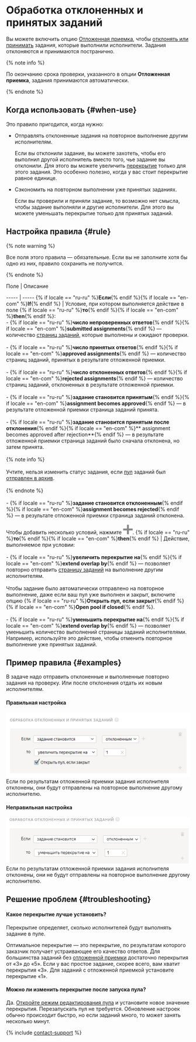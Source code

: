 # Обработка отклоненных и принятых заданий

Вы можете включить опцию [Отложенная приемка](offline-accept.md), чтобы [отклонять или принимать](accept.md) задания, которые выполнили исполнители. Задания отклоняются и принимаются постранично.

{% note info %}

По окончанию срока проверки, указанного в опции **Отложенная приемка**, задания принимаются автоматически.

{% endnote %}


## Когда использовать {#when-use}

Это правило пригодится, когда нужно:
- Отправлять отклоненные задания на повторное выполнение другим исполнителям.

    Если вы отклонили задание, вы можете захотеть, чтобы его выполнил другой исполнитель вместо того, чье задание вы отклонили. Для этого вы можете увеличить [перекрытие](../../glossary.md#overlap-ru) только для этого задания. Это особенно полезно, когда у вас стоит перекрытие равное единице.

- Сэкономить на повторном выполнении уже принятых заданиях.

    Если вы проверили и приняли задание, то возможно нет смысла, чтобы задание выполняли и другие исполнители. Для этого вы можете уменьшать перекрытие только для принятых заданий.

## Настройка правила {#rule}

{% note warning %}

Все поля этого правила — обязательные. Если вы не заполните хотя бы одно из них, правило сохранить не получится.

{% endnote %}



Поле
 |
Описание

----- | -----
{% if locale == "ru-ru" %}**Если**{% endif %}{% if locale == "en-com" %}**If**{% endif %} | Условие, при котором выполняется действие в поле {% if locale == "ru-ru" %}**то**{% endif %}{% if locale == "en-com" %}**then**{% endif %}:<br/>- {% if locale == "ru-ru" %}**число непроверенных ответов**{% endif %}{% if locale == "en-com" %}**submitted assignments**{% endif %} — количество [страниц заданий](../../glossary.md#task-page-ru), которые выполнены и ожидают проверки.<br/>    <br/>- {% if locale == "ru-ru" %}**число принятых ответов**{% endif %}{% if locale == "en-com" %}**approved assignments**{% endif %} — количество страниц заданий, принятых в результате отложенной приемки.<br/>    <br/>- {% if locale == "ru-ru" %}**число отклоненных ответов**{% endif %}{% if locale == "en-com" %}**rejected assignments**{% endif %} — количество страниц заданий, отклоненных в результате отложенной приемки.<br/>    <br/>- {% if locale == "ru-ru" %}**задание становится принятым**{% endif %}{% if locale == "en-com" %}**assignment becomes approved**{% endif %} — в результате отложенной приемки страница заданий принята.<br/>    <br/>- {% if locale == "ru-ru" %}**задание становится принятым после отклонения**{% endif %}{% if locale == "en-com" %}** assignment becomes approved after rejection**{% endif %} — в результате отложенной приемки страница заданий было сначала отклонена, но затем принята.<br/>    <br/>    {% note info %}<br/>    <br/>    Учтите, нельзя изменить статус задания, если [пул](../../glossary.md#pool-ru) заданий был [отправлен в архив](pool-archive.md).<br/>    <br/>    {% endnote %}<br/>    <br/>- {% if locale == "ru-ru" %}**задание становится отклоненным**{% endif %}{% if locale == "en-com" %}**assignment becomes rejected**{% endif %} — в результате отложенной приемки страница заданий отклонена.<br/><br/>Чтобы добавить несколько условий, нажмите ![](../_images/add.svg).
{% if locale == "ru-ru" %}**то**{% endif %}{% if locale == "en-com" %}**then**{% endif %} | Действие, выполняемое при условии:<br/><br/>- {% if locale == "ru-ru" %}**увеличить перекрытие на**{% endif %}{% if locale == "en-com" %}**extend overlap by**{% endif %} — позволяет повторно отправить [страницу заданий](../../glossary.md#task-page-ru) на выполнение другим исполнителям.<br/>    <br/>    Чтобы задание было автоматически отправлено на повторное выполнение, даже если ваш пул уже выполнен и закрыт, включите опцию {% if locale == "ru-ru" %}**Открыть пул, если закрыт**{% endif %}{% if locale == "en-com" %}**Open pool if closed**{% endif %}.<br/>    <br/>- {% if locale == "ru-ru" %}**уменьшить перекрытие на**{% endif %}{% if locale == "en-com" %}**extend overlap by**{% endif %} — позволяет уменьшить количество выполнений страницы заданий исполнителями. Например, используйте это действие, чтобы отменить повторное выполнение уже принятых заданий.


## Пример правила {#examples}

В задаче надо отправить отклоненные и выполненные повторно задания на проверку. Или после отклонения отдать их новым исполнителям.

#### Правильная настройка
![](../_images/control-rules/reassessment-after-accepting/qcr-reassessment-after-accepting_example1.png)
Если по результатам отложенной приемки задания исполнителя отклонены, они будут отправлены на повторное выполнение другому исполнителю.

#### Неправильная настройка
![](../_images/control-rules/reassessment-after-accepting/qcr-reassessment-after-accepting_example_2.png)
Если по результатам отложенной приемки задания исполнителя отклонены, они не будут отправлены на повторное выполнение другому исполнителю.


## Решение проблем {#troubleshooting}

#### Какое перекрытие лучше установить?

Перекрытие определяет, сколько исполнителей будут выполнять задание в пуле.

Оптимальное перекрытие — это перекрытие, по результатам которого заказчик получает устраивающее его качество ответов. Для большинства заданий без [отложенной приемки](../../glossary.md#left-off-acceptance-ru) достаточно перекрытия от «3» до «5». Если у вас простое задание, скорее всего, вам хватит перекрытия «3». Для заданий с отложенной приемкой установите перекрытие «1».

#### Можно ли изменить перекрытие после запуска пула?

Да. [Откройте режим редактирования пула](pool-edit.md) и установите новое значение перекрытия. Перезапускать пул не требуется. Обновление настроек обычно происходит быстро, но если заданий много, то может занять несколько минут.

{% include [contact-support](../_includes/contact-support-help.md) %}